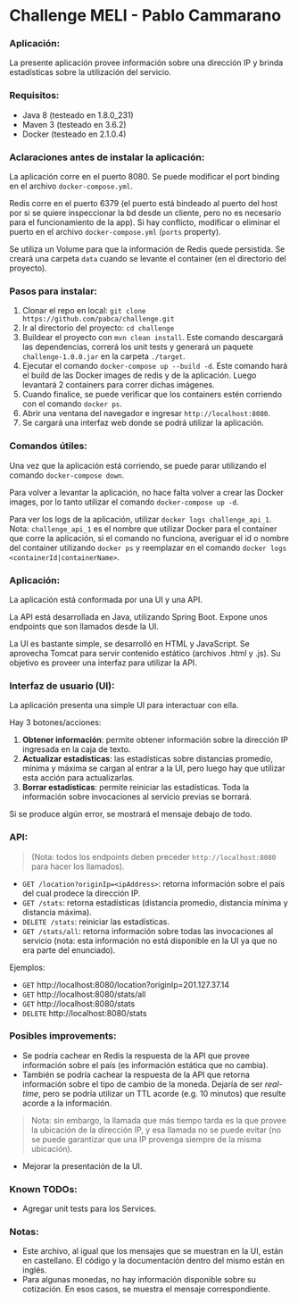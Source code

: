 # Challenge MELI - Pablo Cammarano

### Aplicación:
La presente aplicación provee información sobre una dirección IP y brinda estadísticas sobre la utilización del servicio.

### Requisitos:
- Java 8 (testeado en 1.8.0_231)
- Maven 3 (testeado en 3.6.2)
- Docker (testeado en 2.1.0.4)

### Aclaraciones antes de instalar la aplicación:
La aplicación corre en el puerto 8080. Se puede modificar el port binding en el archivo `docker-compose.yml`.

Redis corre en el puerto 6379 (el puerto está bindeado al puerto del host por si se quiere inspeccionar la bd desde un cliente, pero no es necesario para el funcionamiento de la app). Si hay conflicto, modificar o eliminar el puerto en el archivo `docker-compose.yml` (`ports` property).

Se utiliza un Volume para que la información de Redis quede persistida. Se creará una carpeta `data` cuando se levante el container (en el directorio del proyecto).

### Pasos para instalar:
1) Clonar el repo en local: `git clone https://github.com/pabca/challenge.git`
2) Ir al directorio del proyecto: `cd challenge`
3) Buildear el proyecto con `mvn clean install`. Este comando descargará las dependencias, correrá los unit tests y generará un paquete `challenge-1.0.0.jar` en la carpeta `./target`.
4) Ejecutar el comando `docker-compose up --build -d`. Este comando hará el build de las Docker images de redis y de la aplicación. Luego levantará 2 containers para correr dichas imágenes.
5) Cuando finalice, se puede verificar que los containers estén corriendo con el comando `docker ps`. 
6) Abrir una ventana del navegador e ingresar `http://localhost:8080`.
7) Se cargará una interfaz web donde se podrá utilizar la aplicación.

### Comandos útiles:
Una vez que la aplicación está corriendo, se puede parar utilizando el comando `docker-compose down`.

Para volver a levantar la aplicación, no hace falta volver a crear las Docker images, por lo tanto utilizar el comando `docker-compose up -d`.

Para ver los logs de la aplicación, utilizar `docker logs challenge_api_1`. Nota: `challenge_api_1` es el nombre que utilizar Docker para el container que corre la aplicación, si el comando no funciona, averiguar el id o nombre del container utilizando `docker ps` y reemplazar en el comando `docker logs <containerId|containerName>`.

### Aplicación:
La aplicación está conformada por una UI y una API.

La API está desarrollada en Java, utilizando Spring Boot. Expone unos endpoints que son llamados desde la UI.

La UI es bastante simple, se desarrolló en HTML y JavaScript. Se aprovecha Tomcat para servir contenido estático (archivos .html y .js). Su objetivo es proveer una interfaz para utilizar la API.

### Interfaz de usuario (UI):
La aplicación presenta una simple UI para interactuar con ella.

Hay 3 botones/acciones:

1) **Obtener información**: permite obtener información sobre la dirección IP ingresada en la caja de texto.
2) **Actualizar estadísticas**: las estadísticas sobre distancias promedio, mínima y máxima se cargan al entrar a la UI, pero luego hay que utilizar esta acción para actualizarlas.
3) **Borrar estadísticas**: permite reiniciar las estadísticas. Toda la información sobre invocaciones al servicio previas se borrará.

Si se produce algún error, se mostrará el mensaje debajo de todo.

### API:
> (Nota: todos los endpoints deben preceder `http://localhost:8080` para hacer los llamados).
- `GET /location?originIp=<ipAddress>`: retorna información sobre el país del cual prodece la dirección IP.
- `GET /stats`: retorna estadísticas (distancia promedio, distancia mínima y distancia máxima).
- `DELETE /stats`: reiniciar las estadísticas.
- `GET /stats/all`: retorna información sobre todas las invocaciones al servicio (nota: esta información no está disponible en la UI ya que no era parte del enunciado).

Ejemplos:
- `GET` http://localhost:8080/location?originIp=201.127.37.14
- `GET` http://localhost:8080/stats/all
- `GET` http://localhost:8080/stats
- `DELETE` http://localhost:8080/stats

### Posibles improvements:
- Se podría cachear en Redis la respuesta de la API que provee información sobre el país (es información estática que no cambia).
- También se podría cachear la respuesta de la API que retorna información sobre el tipo de cambio de la moneda. Dejaría de ser *real-time*, pero se podría utilizar un TTL acorde (e.g. 10 minutos) que resulte acorde a la información.
> Nota: sin embargo, la llamada que más tiempo tarda es la que provee la ubicación de la dirección IP, y esa llamada no se puede evitar (no se puede garantizar que una IP provenga siempre de la misma ubicación).
- Mejorar la presentación de la UI.

### Known TODOs:
- Agregar unit tests para los Services.

### Notas:
- Este archivo, al igual que los mensajes que se muestran en la UI, están en castellano. El código y la documentación dentro del mismo están en inglés.
- Para algunas monedas, no hay información disponible sobre su cotización. En esos casos, se muestra el mensaje correspondiente.
